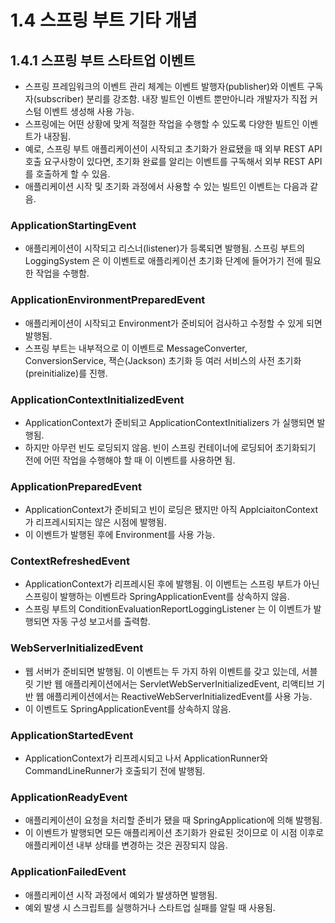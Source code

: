# 1.4 스프링 부트 기타 개념
## 1.4.1 스프링 부트 스타트업 이벤트
- 스프링 프레임워크의 이벤트 관리 체계는 이벤트 발행자(publisher)와 이벤트 구독자(subscriber) 분리를 강조함. 내장 빌트인 이벤트 뿐만아니라 개발자가 직접 커스텀 이벤트 생성해 사용 가능.
- 스프링에는 어떤 상황에 맞게 적절한 작업을 수행할 수 있도록 다양한 빌트인 이벤트가 내장됨.
- 예로, 스프링 부트 애플리케이션이 시작되고 초기화가 완료됐을 때 외부 REST API 호출 요구사항이 있다면, 초기화 완료를 알리는 이벤트를 구독해서 외부 REST API를 호출하게 할 수 있음.
- 애플리케이션 시작 및 초기화 과정에서 사용할 수 있는 빌트인 이벤트는 다음과 같음.

### ApplicationStartingEvent 
- 애플리케이션이 시작되고 리스너(listener)가 등록되면 발행됨. 스프링 부트의 LoggingSystem 은 이 이벤트로 애플리케이션 초기화 단계에 들어가기 전에 필요한 작업을 수행함.

### ApplicationEnvironmentPreparedEvent
- 애플리케이션이 시작되고 Environment가 준비되어 검사하고 수정할 수 있게 되면 발행됨.
- 스프링 부트는 내부적으로 이 이벤트로 MessageConverter, ConversionService, 잭슨(Jackson) 초기화 등 여러 서비스의 사전 초기화(preinitialize)를 진행.

### ApplicationContextInitializedEvent
- ApplicationContext가 준비되고 ApplicationContextInitializers 가 실행되면 발행됨.
- 하지만 아무런 빈도 로딩되지 않음. 빈이 스프링 컨테이너에 로딩되어 초기화되기 전에 어떤 작업을 수행해야 할 때 이 이벤트를 사용하면 됨.

### ApplicationPreparedEvent
- ApplicationContext가 준비되고 빈이 로딩은 됐지만 아직 ApplciaitonContext가 리프레시되지는 않은 시점에 발행됨.
- 이 이벤트가 발행된 후에 Environment를 사용 가능.

### ContextRefreshedEvent
- ApplicationContext가 리프레시된 후에 발행됨. 이 이벤트는 스프링 부트가 아닌 스프링이 발행하는 이벤트라 SpringApplicationEvent를 상속하지 않음.
- 스프링 부트의 ConditionEvaluationReportLoggingListener 는 이 이벤트가 발행되면 자동 구성 보고서를 출력함.

### WebServerInitializedEvent
- 웹 서버가 준비되면 발행됨. 이 이벤트는 두 가지 하위 이벤트를 갖고 있는데, 서블릿 기반 웹 애플리케이션에서는 ServletWebServerInitializedEvent, 리액티브 기반 웹 애플리케이션에서는
ReactiveWebServerInitializedEvent를 사용 가능.
- 이 이벤트도 SpringApplicationEvent를 상속하지 않음.

### ApplicationStartedEvent
- ApplicationContext가 리프레시되고 나서 ApplicationRunner와 CommandLineRunner가 호출되기 전에 발행됨.

### ApplicationReadyEvent
- 애플리케이션이 요청을 처리할 준비가 됐을 때 SpringApplication에 의해 발행됨.
- 이 이벤트가 발행되면 모든 애플리케이션 초기화가 완료된 것이므로 이 시점 이후로 애플리케이션 내부 상태를 변경하는 것은 권장되지 않음.

### ApplicationFailedEvent
- 애플리케이션 시작 과정에서 예외가 발생하면 발행됨.
- 예외 발생 시 스크립트를 실행하거나 스타트업 실패를 알릴 때 사용됨.
